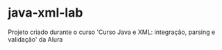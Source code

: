 # java-xml-lab
Projeto criado durante o curso 'Curso Java e XML: integração, parsing e validação' da Alura
